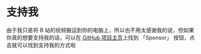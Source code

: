 # 支持我

由于我只是将 B 站的视频搬运到你的电脑上，所以也不用太感谢我的说，但如果你真的想要支持我的话，可以在 [GitHub 项目主页](https://github.com/SigureMo/bilili)上找到 「Sponsor」 按钮，点击就可以找到支持我的方式啦
